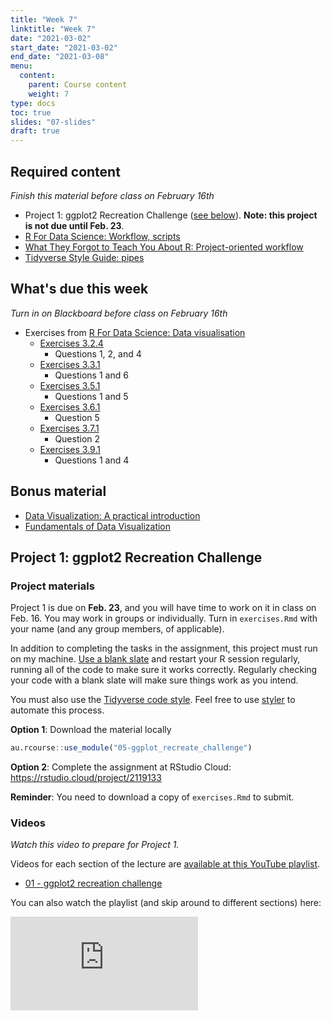 ```yaml
---
title: "Week 7"
linktitle: "Week 7"
date: "2021-03-02"
start_date: "2021-03-02"
end_date: "2021-03-08"
menu:
  content:
    parent: Course content
    weight: 7
type: docs
toc: true
slides: "07-slides"
draft: true
---
```





## Required content

*Finish this material before class on February 16th*

- <i class="fab fa-youtube"></i> Project 1: ggplot2 Recreation Challenge ([see below](#project-1-ggplot2-recreation-challenge)). **Note: this project is not due until Feb. 23**.
- <i class="fas fa-book"></i> [R For Data Science: Workflow, scripts](https://r4ds.had.co.nz/workflow-scripts.html)
- <i class="fas fa-book"></i> [What They Forgot to Teach You About R: Project-oriented workflow](https://rstats.wtf/project-oriented-workflow.html)
- <i class="fas fa-book"></i> [Tidyverse Style Guide: pipes](https://style.tidyverse.org/pipes.html)

## What's due this week

*Turn in on Blackboard before class on February 16th*

- <i class="fas fa-desktop"></i>  Exercises from [R For Data Science: Data visualisation](https://r4ds.had.co.nz/data-visualisation.html)
  - [Exercises 3.2.4](https://r4ds.had.co.nz/data-visualisation.html#exercises)
    - Questions 1, 2, and 4
  - [Exercises 3.3.1](https://r4ds.had.co.nz/data-visualisation.html#exercises-1)
    - Questions 1 and 6
  - [Exercises 3.5.1](https://r4ds.had.co.nz/data-visualisation.html#exercises-2)
    - Questions 1 and 5
  - [Exercises 3.6.1](https://r4ds.had.co.nz/data-visualisation.html#exercises-3)
    - Question 5
  - [Exercises 3.7.1](https://r4ds.had.co.nz/data-visualisation.html#exercises-4)
    - Question 2
  - [Exercises 3.9.1](https://r4ds.had.co.nz/data-visualisation.html#exercises-6)
    - Questions 1 and 4
    
## Bonus material
- <i class="fas fa-external-link-square-alt"></i> [Data Visualization: A practical introduction](https://socviz.co/)
- <i class="fas fa-external-link-square-alt"></i> [Fundamentals of Data Visualization](https://clauswilke.com/dataviz/)

## Project 1: ggplot2 Recreation Challenge

### Project materials

Project 1 is due on **Feb. 23**, and you will have time to work on it in class on Feb. 16. You may work in groups or individually. Turn in `exercises.Rmd` with your name (and any group members, of applicable).

In addition to completing the tasks in the assignment, this project must run on my machine. [Use a blank slate](https://rstats.wtf/save-source.html#always-start-r-with-a-blank-slate) and restart your R session regularly, running all of the code to make sure it works correctly. Regularly checking your code with a blank slate will make sure things work as you intend.

You must also use the [Tidyverse code style](https://style.tidyverse.org/). Feel free to use [styler](https://styler.r-lib.org/) to automate this process.

<i class="fas fa-desktop"></i> **Option 1**: Download the material locally


```r
au.rcourse::use_module("05-ggplot_recreate_challenge")
```

<i class="fas fa-cloud"></i> **Option 2**: Complete the assignment at RStudio Cloud: https://rstudio.cloud/project/2119133

**Reminder**: You need to download a copy of `exercises.Rmd` to submit.

### Videos

*Watch this video to prepare for Project 1.*

Videos for each section of the lecture are [available at this YouTube playlist](https://www.youtube.com/playlist?list=PLYCuG6HXKxjSc06XJQwmCnGmqQrRG7y6l).

- [01 - ggplot2 recreation challenge](https://www.youtube.com/watch?v=3ICY6HONPmU&list=PLYCuG6HXKxjSc06XJQwmCnGmqQrRG7y6l)

You can also watch the playlist (and skip around to different sections) here:

<div class="embed-responsive embed-responsive-16by9">
<iframe class="embed-responsive-item" src="https://www.youtube.com/embed/videoseries?list=PLYCuG6HXKxjSc06XJQwmCnGmqQrRG7y6l" frameborder="0" allow="accelerometer; autoplay; encrypted-media; gyroscope; picture-in-picture" allowfullscreen></iframe>
</div>
